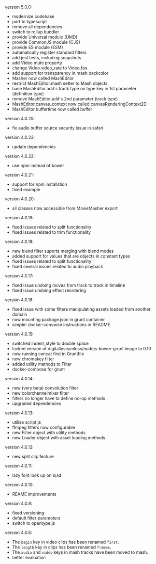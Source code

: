 version 5.0.0:

- modernize codebase
- port to typescript
- remove all dependencies
- switch to rollup bundler
- provide Universal module (UMD)
- provide CommonJS module (CJS)
- provide ES module (ESM)
- automatically register standard filters
- add jest tests, including snapshots
- add Video.mute property
- change Video.video_rate to Video.fps
- add support for transparency in mash.backcolor
- Masher now called MashEditor
- restrict MashEditor.mash setter to Mash objects
- base MashEditor.add's track type on type key in 1st parameter (definition type)
- remove MashEditor.add's 2nd parameter (track type)
- MashEditor.canvas_context now called canvasRenderingContext2D
- MashEditor.buffertime now called buffer

version 4.0.25:

- fix audio buffer source security issue in safari

version 4.0.23:

- update dependencies

version 4.0.22:

- use npm instead of bower

version 4.0.21:

- support for npm installation
- fixed example

version 4.0.20:

- all classes now accessible from MovieMasher export

version 4.0.19:

- fixed issues related to split functionality
- fixed issues related to trim functionality

version 4.0.18:

- new blend filter suports merging with blend modes
- added support for values that are objects in constant types
- fixed issues related to split functionality
- fixed several issues related to audio playback

version 4.0.17:

- fixed issue undoing moves from track to track in timeline
- fixed issue undoing effect reordering

version 4.0.16

- fixed issue with some filters manipulating assets loaded from another domain
- now mounting package.json in grunt container
- simpler docker-compose instructions in README

version 4.0.15:

- switched indent_style to double space
- locked version of digitallyseamless/nodejs-bower-grunt image to 0.10
- now running concat first in Gruntfile
- new chromakey filter
- added utility methods to Filter
- docker-compose for grunt

version 4.0.14:

- new (very beta) convolution filter
- new colorchannelmixer filter
- filters no longer have to define no-op methods
- upgraded dependencies

version 4.0.13:

- utilize script.js
- ffmpeg filters now configurable
- new Filter object with utility methods
- new Loader object with asset loading methods

version 4.0.12:

- new split clip feature

version 4.0.11:

- lazy font look up on load

version 4.0.10:

- REAME improvements

version 4.0.9:

- fixed versioning
- default filter parameters
- switch to opentype.js

version 4.0.8:

- The `begin` key in video clips has been renamed `first`.
- The `length` key in clips has been renamed `frames`.
- The `audio` and `video` keys in mash tracks have been moved to mash.
- better evaluation
